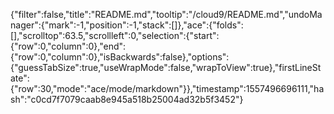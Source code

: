 {"filter":false,"title":"README.md","tooltip":"/cloud9/README.md","undoManager":{"mark":-1,"position":-1,"stack":[]},"ace":{"folds":[],"scrolltop":63.5,"scrollleft":0,"selection":{"start":{"row":0,"column":0},"end":{"row":0,"column":0},"isBackwards":false},"options":{"guessTabSize":true,"useWrapMode":false,"wrapToView":true},"firstLineState":{"row":30,"mode":"ace/mode/markdown"}},"timestamp":1557496696111,"hash":"c0cd7f7079caab8e945a518b25004ad32b5f3452"}